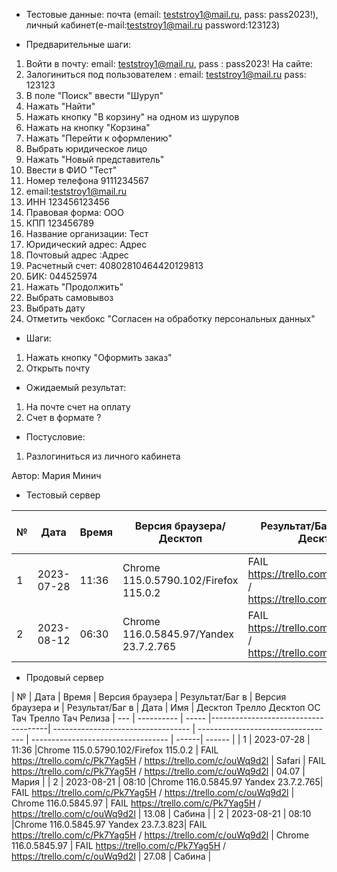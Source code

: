 * Тестовые данные:
почта (email: teststroy1@mail.ru, pass:  pass2023!),
личный кабинет(e-mail:teststroy1@mail.ru password:123123)

* Предварительные шаги:
1. Войти в почту: email: teststroy1@mail.ru, pass : pass2023!
На сайте:
2. Залогиниться под пользователем : 
email: teststroy1@mail.ru
pass: 123123
3. В поле "Поиск" ввести "Шуруп"
4. Нажать "Найти"
5. Нажать кнопку "В корзину" на одном из шурупов
6. Нажать на кнопку "Корзина"
7. Нажать "Перейти к оформлению"
8. Выбрать юридическое лицо
9. Нажать "Новый представитель"
10. Ввести в ФИО "Тест"
11. Номер телефона 9111234567
12. email:teststroy1@mail.ru
13. ИНН 123456123456
14. Правовая форма: ООО
15. КПП 123456789
16. Название организации: Тест
17. Юридический адрес: Адрес
18. Почтовый адрес :Адрес
19. Расчетный счет: 40802810464420129813
20. БИК: 044525974
21. Нажать "Продолжить"
22. Выбрать самовывоз
23. Выбрать дату
24. Отметить чекбокс "Согласен на обработку персональных данных"

* Шаги:
1. Нажать кнопку "Оформить заказ"
2. Открыть почту


* Ожидаемый результат:
1. На почте счет на оплату
2. Счет в формате ?

* Постусловие:
1. Разлогиниться из личного кабинета


Автор: Мария Минич

* Тестовый сервер 


|  №  | Дата       | Время |           Версия браузера/Десктоп          |        Результат/Баг в Трелло Десктоп    |             Версия браузера и ОС Тач      |           Результат/Баг в Трелло Тач          |  Дата Релиза  |  Имя   |
| --- | ---------- | ----- |-------------------------------------| ---------------------------------- | ---------------------------------- | ---------------------------------- | ------| ------  |
| 1   | 2023-07-28 | 11:36 |Chrome 115.0.5790.102/Firefox 115.0.2 | FAIL https://trello.com/c/Pk7Yag5H / https://trello.com/c/ouWq9d2l | Safari                            | FAIL https://trello.com/c/Pk7Yag5H / https://trello.com/c/ouWq9d2l | 04.07 | Мария  |
| 2   | 2023-08-12 | 06:30 |Chrome 116.0.5845.97/Yandex 23.7.2.765| FAIL https://trello.com/c/Pk7Yag5H / https://trello.com/c/ouWq9d2l | Chrome 116.0.5845.97               | FAIL https://trello.com/c/Pk7Yag5H / https://trello.com/c/ouWq9d2l | 13.08 | Сабина  |


* Продовый сервер


|  №  | Дата       | Время |           Версия браузера           |        Результат/Баг в            |             Версия браузера и       |           Результат/Баг в          |  Дата  |  Имя   |
								          Десктоп		                   Трелло Десктоп		                        ОС Тач			                  Трелло Тач	          Релиза
| --- | ---------- | ----- |-------------------------------------| ---------------------------------- | ---------------------------------- | ---------------------------------- | ------| ------  |
| 1   | 2023-07-28 | 11:36 |Chrome 115.0.5790.102/Firefox 115.0.2 | FAIL https://trello.com/c/Pk7Yag5H / https://trello.com/c/ouWq9d2l | Safari                            | FAIL https://trello.com/c/Pk7Yag5H / https://trello.com/c/ouWq9d2l | 04.07 | Мария  |
| 2   | 2023-08-21 | 08:10 |Chrome 116.0.5845.97 Yandex 23.7.2.765| FAIL https://trello.com/c/Pk7Yag5H / https://trello.com/c/ouWq9d2l | Chrome 116.0.5845.97               | FAIL https://trello.com/c/Pk7Yag5H / https://trello.com/c/ouWq9d2l | 13.08 | Сабина  |
| 2   | 2023-08-21 | 08:10 |Chrome 116.0.5845.97 Yandex 23.7.3.823| FAIL https://trello.com/c/Pk7Yag5H / https://trello.com/c/ouWq9d2l | Chrome 116.0.5845.97               | FAIL https://trello.com/c/Pk7Yag5H / https://trello.com/c/ouWq9d2l | 27.08 | Сабина  |

